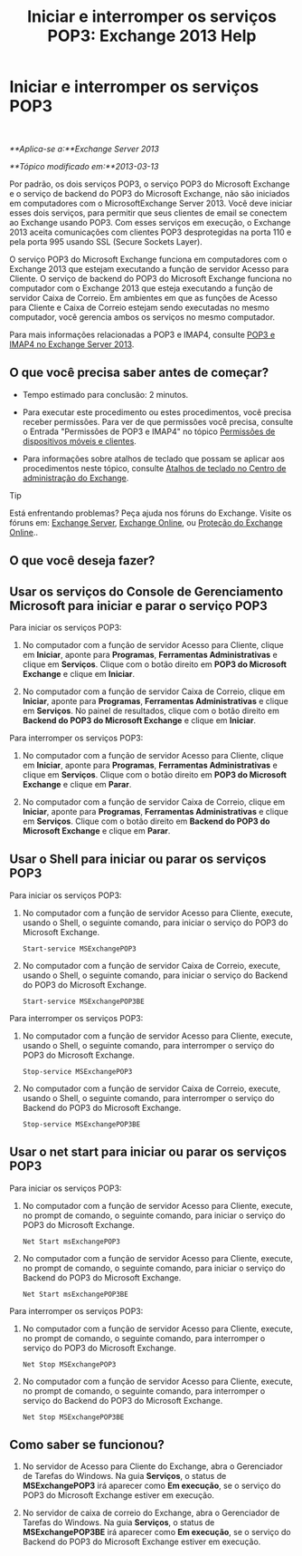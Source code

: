﻿---
title: 'Iniciar e interromper os serviços POP3: Exchange 2013 Help'
TOCTitle: Iniciar e interromper os serviços POP3
ms:assetid: 3d543921-d8c9-4d4b-99a1-82446b585ceb
ms:mtpsurl: https://technet.microsoft.com/pt-br/library/Aa997475(v=EXCHG.150)
ms:contentKeyID: 50485363
ms.date: 05/22/2018
mtps_version: v=EXCHG.150
ms.translationtype: MT
---

# Iniciar e interromper os serviços POP3

 

_**Aplica-se a:**Exchange Server 2013_

_**Tópico modificado em:**2013-03-13_

Por padrão, os dois serviços POP3, o serviço POP3 do Microsoft Exchange e o serviço de backend do POP3 do Microsoft Exchange, não são iniciados em computadores com o MicrosoftExchange Server 2013. Você deve iniciar esses dois serviços, para permitir que seus clientes de email se conectem ao Exchange usando POP3. Com esses serviços em execução, o Exchange 2013 aceita comunicações com clientes POP3 desprotegidas na porta 110 e pela porta 995 usando SSL (Secure Sockets Layer).

O serviço POP3 do Microsoft Exchange funciona em computadores com o Exchange 2013 que estejam executando a função de servidor Acesso para Cliente. O serviço de backend do POP3 do Microsoft Exchange funciona no computador com o Exchange 2013 que esteja executando a função de servidor Caixa de Correio. Em ambientes em que as funções de Acesso para Cliente e Caixa de Correio estejam sendo executadas no mesmo computador, você gerencia ambos os serviços no mesmo computador.

Para mais informações relacionadas a POP3 e IMAP4, consulte [POP3 e IMAP4 no Exchange Server 2013](pop3-and-imap4-in-exchange-server-2013-exchange-2013-help.md).

## O que você precisa saber antes de começar?

  - Tempo estimado para conclusão: 2 minutos.

  - Para executar este procedimento ou estes procedimentos, você precisa receber permissões. Para ver de que permissões você precisa, consulte o Entrada "Permissões de POP3 e IMAP4" no tópico [Permissões de dispositivos móveis e clientes](clients-and-mobile-devices-permissions-exchange-2013-help.md).

  - Para informações sobre atalhos de teclado que possam se aplicar aos procedimentos neste tópico, consulte [Atalhos de teclado no Centro de administração do Exchange](keyboard-shortcuts-in-the-exchange-admin-center-exchange-online-protection-help.md).


> [!TIP]
> Está enfrentando problemas? Peça ajuda nos fóruns do Exchange. Visite os fóruns em: <A href="https://go.microsoft.com/fwlink/p/?linkid=60612">Exchange Server</A>, <A href="https://go.microsoft.com/fwlink/p/?linkid=267542">Exchange Online</A>, ou <A href="https://go.microsoft.com/fwlink/p/?linkid=285351">Proteção do Exchange Online</A>..



## O que você deseja fazer?

## Usar os serviços do Console de Gerenciamento Microsoft para iniciar e parar o serviço POP3

Para iniciar os serviços POP3:

1.  No computador com a função de servidor Acesso para Cliente, clique em **Iniciar**, aponte para **Programas**, **Ferramentas Administrativas** e clique em **Serviços**. Clique com o botão direito em **POP3 do Microsoft Exchange** e clique em **Iniciar**.

2.  No computador com a função de servidor Caixa de Correio, clique em **Iniciar**, aponte para **Programas**, **Ferramentas Administrativas** e clique em **Serviços**. No painel de resultados, clique com o botão direito em **Backend do POP3 do Microsoft Exchange** e clique em **Iniciar**.

Para interromper os serviços POP3:

1.  No computador com a função de servidor Acesso para Cliente, clique em **Iniciar**, aponte para **Programas**, **Ferramentas Administrativas** e clique em **Serviços**. Clique com o botão direito em **POP3 do Microsoft Exchange** e clique em **Parar**.

2.  No computador com a função de servidor Caixa de Correio, clique em **Iniciar**, aponte para **Programas**, **Ferramentas Administrativas** e clique em **Serviços**. Clique com o botão direito em **Backend do POP3 do Microsoft Exchange** e clique em **Parar**.

## Usar o Shell para iniciar ou parar os serviços POP3

Para iniciar os serviços POP3:

1.  No computador com a função de servidor Acesso para Cliente, execute, usando o Shell, o seguinte comando, para iniciar o serviço do POP3 do Microsoft Exchange.
    
        Start-service MSExchangePOP3

2.  No computador com a função de servidor Caixa de Correio, execute, usando o Shell, o seguinte comando, para iniciar o serviço do Backend do POP3 do Microsoft Exchange.
    
        Start-service MSExchangePOP3BE

Para interromper os serviços POP3:

1.  No computador com a função de servidor Acesso para Cliente, execute, usando o Shell, o seguinte comando, para interromper o serviço do POP3 do Microsoft Exchange.
    
        Stop-service MSExchangePOP3

2.  No computador com a função de servidor Caixa de Correio, execute, usando o Shell, o seguinte comando, para interromper o serviço do Backend do POP3 do Microsoft Exchange.
    
        Stop-service MSExchangePOP3BE

## Usar o net start para iniciar ou parar os serviços POP3

Para iniciar os serviços POP3:

1.  No computador com a função de servidor Acesso para Cliente, execute, no prompt de comando, o seguinte comando, para iniciar o serviço do POP3 do Microsoft Exchange.
    
        Net Start msExchangePOP3

2.  No computador com a função de servidor Acesso para Cliente, execute, no prompt de comando, o seguinte comando, para iniciar o serviço do Backend do POP3 do Microsoft Exchange.
    
        Net Start msExchangePOP3BE

Para interromper os serviços POP3:

1.  No computador com a função de servidor Acesso para Cliente, execute, no prompt de comando, o seguinte comando, para interromper o serviço do POP3 do Microsoft Exchange.
    
        Net Stop MSExchangePOP3

2.  No computador com a função de servidor Acesso para Cliente, execute, no prompt de comando, o seguinte comando, para interromper o serviço do Backend do POP3 do Microsoft Exchange.
    
        Net Stop MSExchangePOP3BE

## Como saber se funcionou?

1.  No servidor de Acesso para Cliente do Exchange, abra o Gerenciador de Tarefas do Windows. Na guia **Serviços**, o status de **MSExchangePOP3** irá aparecer como **Em execução**, se o serviço do POP3 do Microsoft Exchange estiver em execução.

2.  No servidor de caixa de correio do Exchange, abra o Gerenciador de Tarefas do Windows. Na guia **Serviços**, o status de **MSExchangePOP3BE** irá aparecer como **Em execução**, se o serviço do Backend do POP3 do Microsoft Exchange estiver em execução.

